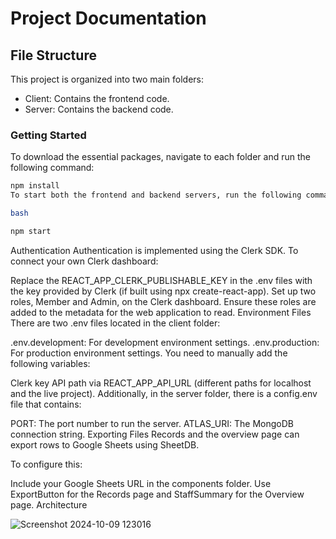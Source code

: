 # Project Documentation

## File Structure

This project is organized into two main folders:

- Client: Contains the frontend code.
- Server: Contains the backend code.

### Getting Started

To download the essential packages, navigate to each folder and run the following command:

```bash
npm install
To start both the frontend and backend servers, run the following command in each folder:

bash

npm start

```
Authentication
Authentication is implemented using the Clerk SDK. To connect your own Clerk dashboard:

Replace the REACT_APP_CLERK_PUBLISHABLE_KEY in the .env files with the key provided by Clerk (if built using npx create-react-app).
Set up two roles, Member and Admin, on the Clerk dashboard.
Ensure these roles are added to the metadata for the web application to read.
Environment Files
There are two .env files located in the client folder:

.env.development: For development environment settings.
.env.production: For production environment settings.
You need to manually add the following variables:

Clerk key
API path via REACT_APP_API_URL (different paths for localhost and the live project).
Additionally, in the server folder, there is a config.env file that contains:

PORT: The port number to run the server.
ATLAS_URI: The MongoDB connection string.
Exporting Files
Records and the overview page can export rows to Google Sheets using SheetDB.

To configure this:

Include your Google Sheets URL in the components folder.
Use ExportButton for the Records page and StaffSummary for the Overview page.
Architecture



![Screenshot 2024-10-09 123016](https://github.com/user-attachments/assets/990f8dc3-8bfc-44cb-848c-0ca96474a64d)

